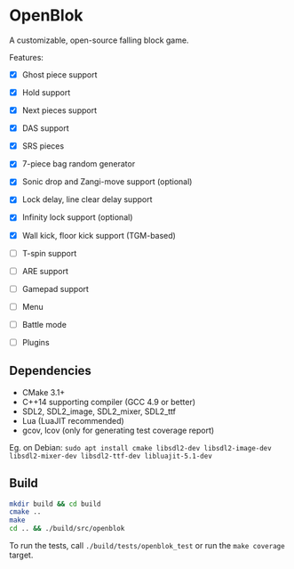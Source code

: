 OpenBlok
========

A customizable, open-source falling block game.

Features:

- [x] Ghost piece support
- [x] Hold support
- [x] Next pieces support
- [x] DAS support
- [x] SRS pieces
- [x] 7-piece bag random generator
- [x] Sonic drop and Zangi-move support (optional)
- [x] Lock delay, line clear delay support
- [x] Infinity lock support (optional)
- [x] Wall kick, floor kick support (TGM-based)
- [ ] T-spin support
- [ ] ARE support
- [ ] Gamepad support
- [ ] Menu
- [ ] Battle mode
- [ ] Plugins


Dependencies
------------

- CMake 3.1+
- C++14 supporting compiler (GCC 4.9 or better)
- SDL2, SDL2_image, SDL2_mixer, SDL2_ttf
- Lua (LuaJIT recommended)
- gcov, lcov (only for generating test coverage report)

Eg. on Debian: `sudo apt install cmake libsdl2-dev libsdl2-image-dev libsdl2-mixer-dev libsdl2-ttf-dev libluajit-5.1-dev`


Build
-----

```sh
mkdir build && cd build
cmake ..
make
cd .. && ./build/src/openblok
```

To run the tests, call `./build/tests/openblok_test` or run the `make coverage` target.
